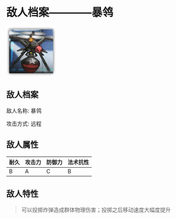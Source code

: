 # 敌人档案————暴鸰

![暴鸰](./eneIcons/暴鸰.png)

## 敌人档案

敌人名称: 暴鸰

攻击方式: 远程

## 敌人属性

| 耐久      | 攻击力  | 防御力 | 法术抗性 |
|---------|------|-----|------|
| B | A | C | B |

## 敌人特性
> 可以投掷炸弹造成群体物理伤害；投掷之后移动速度大幅度提升
